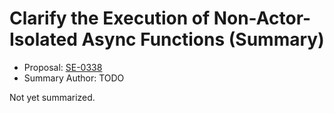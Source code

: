 # Clarify the Execution of Non-Actor-Isolated Async Functions (Summary)

* Proposal: [SE-0338](https://github.com/apple/swift-evolution/blob/main/proposals/0338-clarify-execution-non-actor-async.md)
* Summary Author: TODO

Not yet summarized.
